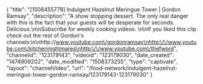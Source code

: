 {
    "title": "[1508455778] Indulgent Hazelnut Meringue Tower | Gordon Ramsay",
    "description": "A show stopping dessert. The only real danger with this is the fact that your guests will be desperate for seconds. Delicious.\n\nSubscribe for weekly cooking videos. \n\nIf you liked this clip check out the rest of Gordon's channels:\n\nhttp:\/\/www.youtube.com\/gordonramsay\nhttp:\/\/www.youtube.com\/kitchennightmares\nhttp:\/\/www.youtube.com\/thefword",
    "channelid": "123179143",
    "videoid": "123179030",
    "date_created": "1474909202",
    "date_modified": "1508373255",
    "type": "captivate",
    "layout": "channelVideo",
    "url": "\/food-network\/indulgent-hazelnut-meringue-tower-gordon-ramsay\/123179143-123179030"
}